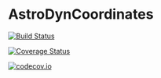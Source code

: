 # AstroDynCoordinates

[![Build Status](https://travis-ci.org/helgee/AstroDynCoordinates.jl.svg?branch=master)](https://travis-ci.org/helgee/AstroDynCoordinates.jl)

[![Coverage Status](https://coveralls.io/repos/helgee/AstroDynCoordinates.jl/badge.svg?branch=master&service=github)](https://coveralls.io/github/helgee/AstroDynCoordinates.jl?branch=master)

[![codecov.io](http://codecov.io/github/helgee/AstroDynCoordinates.jl/coverage.svg?branch=master)](http://codecov.io/github/helgee/AstroDynCoordinates.jl?branch=master)
